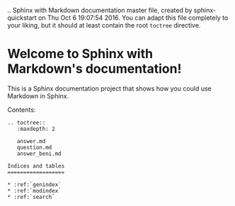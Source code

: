 .. Sphinx with Markdown documentation master file, created by
   sphinx-quickstart on Thu Oct  6 19:07:54 2016.
   You can adapt this file completely to your liking, but it should at least
   contain the root `toctree` directive.

# Welcome to Sphinx with Markdown's documentation!

This is a Sphinx documentation project that shows how you could use Markdown in Sphinx.

Contents:

```eval_rst
.. toctree::
   :maxdepth: 2

   answer.md
   question.md
   answer_beni.md

Indices and tables
==================

* :ref:`genindex`
* :ref:`modindex`
* :ref:`search`

``` 
